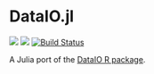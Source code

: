# DataIO.jl

[![](https://img.shields.io/badge/docs-stable-blue.svg)](https://ckafi.github.io/DataIO.jl/stable/)
[![](https://img.shields.io/badge/docs-dev-blue.svg)](https://ckafi.github.io/DataIO.jl/dev/)
[![Build Status](https://travis-ci.com/ckafi/DataIO.jl.svg?branch=master)](https://travis-ci.com/ckafi/DataIO.jl)

A Julia port of the [DataIO R package](https://github.com/aultsch/DataIO).
